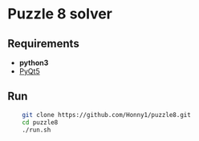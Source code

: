 # Puzzle 8 solver

## Requirements

- **python3**
- [PyQt5](https://pypi.org/project/PyQt5/)

## Run

```bash
    git clone https://github.com/Honny1/puzzle8.git
    cd puzzle8
    ./run.sh
```
